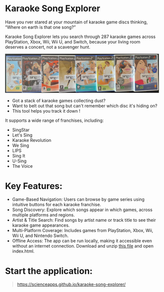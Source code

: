 # Karaoke Song Explorer
Have you rver stared at your mountain of karaoke game discs thinking, “Where on earth is that one song?” 

Karaoke Song Explorer lets you search through 287 karaoke games across PlayStation, Xbox, Wii, Wii U, and Switch, because your living room deserves a concert, not a scavenger hunt.

![Game discs](https://github.com/scienceapps/karaoke-song-explorer/blob/main/games.jpg?raw=true)

- Got a stack of karaoke games collecting dust?
- Want to belt out that song but can't remember which disc it's hiding on?
- This tool helps you track it down !

It supports a wide range of franchises, including:

- SingStar
- Let's Sing
- Karaoke Revolution
- We Sing
- LIPS
- Sing It
- U-Sing
- The Voice

# Key Features:

- Game-Based Navigation: Users can browse by game series using intuitive buttons for each karaoke franchise.
- Song Discovery: Explore which songs appear in which games, across multiple platforms and regions.
- Artist & Title Search: Find songs by artist name or track title to see their karaoke game appearances.
- Multi-Platform Coverage: Includes games from PlayStation, Xbox, Wii, Wii U, and Nintendo Switch.
- Offline Access: The app can be run locally, making it accessible even without an internet connection. Download and unzip [this file](https://github.com/scienceapps/karaoke-song-explorer/blob/main/karaoke-song-explorer-offline.zip) and open index.html.

# Start the application:
> https://scienceapps.github.io/karaoke-song-explorer/
